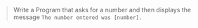 > Write a Program that asks for a number and then displays the message `The number entered was [number].`
